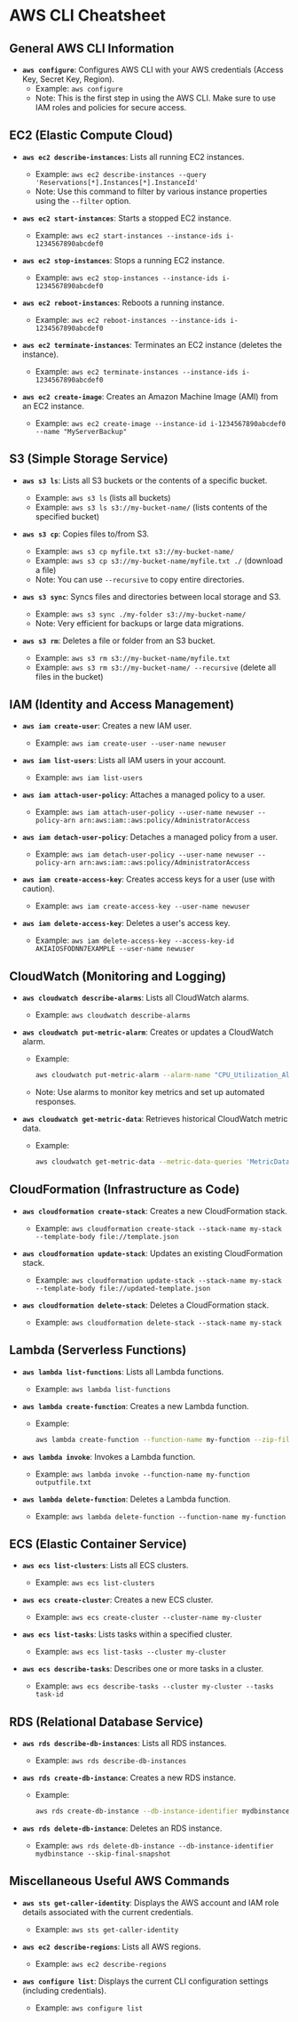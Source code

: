 # AWS CLI Cheatsheet

## General AWS CLI Information
- **`aws configure`**: Configures AWS CLI with your AWS credentials (Access Key, Secret Key, Region).
  - Example: `aws configure`
  - Note: This is the first step in using the AWS CLI. Make sure to use IAM roles and policies for secure access.

## EC2 (Elastic Compute Cloud)
- **`aws ec2 describe-instances`**: Lists all running EC2 instances.
  - Example: `aws ec2 describe-instances --query 'Reservations[*].Instances[*].InstanceId'`
  - Note: Use this command to filter by various instance properties using the `--filter` option.

- **`aws ec2 start-instances`**: Starts a stopped EC2 instance.
  - Example: `aws ec2 start-instances --instance-ids i-1234567890abcdef0`

- **`aws ec2 stop-instances`**: Stops a running EC2 instance.
  - Example: `aws ec2 stop-instances --instance-ids i-1234567890abcdef0`

- **`aws ec2 reboot-instances`**: Reboots a running instance.
  - Example: `aws ec2 reboot-instances --instance-ids i-1234567890abcdef0`

- **`aws ec2 terminate-instances`**: Terminates an EC2 instance (deletes the instance).
  - Example: `aws ec2 terminate-instances --instance-ids i-1234567890abcdef0`

- **`aws ec2 create-image`**: Creates an Amazon Machine Image (AMI) from an EC2 instance.
  - Example: `aws ec2 create-image --instance-id i-1234567890abcdef0 --name "MyServerBackup"`

## S3 (Simple Storage Service)
- **`aws s3 ls`**: Lists all S3 buckets or the contents of a specific bucket.
  - Example: `aws s3 ls` (lists all buckets)
  - Example: `aws s3 ls s3://my-bucket-name/` (lists contents of the specified bucket)

- **`aws s3 cp`**: Copies files to/from S3.
  - Example: `aws s3 cp myfile.txt s3://my-bucket-name/`
  - Example: `aws s3 cp s3://my-bucket-name/myfile.txt ./` (download a file)
  - Note: You can use `--recursive` to copy entire directories.

- **`aws s3 sync`**: Syncs files and directories between local storage and S3.
  - Example: `aws s3 sync ./my-folder s3://my-bucket-name/`
  - Note: Very efficient for backups or large data migrations.

- **`aws s3 rm`**: Deletes a file or folder from an S3 bucket.
  - Example: `aws s3 rm s3://my-bucket-name/myfile.txt`
  - Example: `aws s3 rm s3://my-bucket-name/ --recursive` (delete all files in the bucket)

## IAM (Identity and Access Management)
- **`aws iam create-user`**: Creates a new IAM user.
  - Example: `aws iam create-user --user-name newuser`

- **`aws iam list-users`**: Lists all IAM users in your account.
  - Example: `aws iam list-users`

- **`aws iam attach-user-policy`**: Attaches a managed policy to a user.
  - Example: `aws iam attach-user-policy --user-name newuser --policy-arn arn:aws:iam::aws:policy/AdministratorAccess`

- **`aws iam detach-user-policy`**: Detaches a managed policy from a user.
  - Example: `aws iam detach-user-policy --user-name newuser --policy-arn arn:aws:iam::aws:policy/AdministratorAccess`

- **`aws iam create-access-key`**: Creates access keys for a user (use with caution).
  - Example: `aws iam create-access-key --user-name newuser`

- **`aws iam delete-access-key`**: Deletes a user's access key.
  - Example: `aws iam delete-access-key --access-key-id AKIAIOSFODNN7EXAMPLE --user-name newuser`

## CloudWatch (Monitoring and Logging)
- **`aws cloudwatch describe-alarms`**: Lists all CloudWatch alarms.
  - Example: `aws cloudwatch describe-alarms`

- **`aws cloudwatch put-metric-alarm`**: Creates or updates a CloudWatch alarm.
  - Example: 
    ```bash
    aws cloudwatch put-metric-alarm --alarm-name "CPU_Utilization_Alarm" --metric-name CPUUtilization --namespace AWS/EC2 --statistic Average --period 300 --threshold 70 --comparison-operator GreaterThanThreshold --evaluation-periods 2 --alarm-actions arn:aws:sns:region:account-id:sns-topic
    ```
  - Note: Use alarms to monitor key metrics and set up automated responses.

- **`aws cloudwatch get-metric-data`**: Retrieves historical CloudWatch metric data.
  - Example: 
    ```bash
    aws cloudwatch get-metric-data --metric-data-queries 'MetricDataQueries' --start-time 2024-01-01T00:00:00 --end-time 2024-01-02T00:00:00
    ```

## CloudFormation (Infrastructure as Code)
- **`aws cloudformation create-stack`**: Creates a new CloudFormation stack.
  - Example: `aws cloudformation create-stack --stack-name my-stack --template-body file://template.json`

- **`aws cloudformation update-stack`**: Updates an existing CloudFormation stack.
  - Example: `aws cloudformation update-stack --stack-name my-stack --template-body file://updated-template.json`

- **`aws cloudformation delete-stack`**: Deletes a CloudFormation stack.
  - Example: `aws cloudformation delete-stack --stack-name my-stack`

## Lambda (Serverless Functions)
- **`aws lambda list-functions`**: Lists all Lambda functions.
  - Example: `aws lambda list-functions`

- **`aws lambda create-function`**: Creates a new Lambda function.
  - Example: 
    ```bash
    aws lambda create-function --function-name my-function --zip-file fileb://function.zip --handler index.handler --runtime nodejs14.x --role arn:aws:iam::123456789012:role/execution_role
    ```

- **`aws lambda invoke`**: Invokes a Lambda function.
  - Example: `aws lambda invoke --function-name my-function outputfile.txt`

- **`aws lambda delete-function`**: Deletes a Lambda function.
  - Example: `aws lambda delete-function --function-name my-function`

## ECS (Elastic Container Service)
- **`aws ecs list-clusters`**: Lists all ECS clusters.
  - Example: `aws ecs list-clusters`

- **`aws ecs create-cluster`**: Creates a new ECS cluster.
  - Example: `aws ecs create-cluster --cluster-name my-cluster`

- **`aws ecs list-tasks`**: Lists tasks within a specified cluster.
  - Example: `aws ecs list-tasks --cluster my-cluster`

- **`aws ecs describe-tasks`**: Describes one or more tasks in a cluster.
  - Example: `aws ecs describe-tasks --cluster my-cluster --tasks task-id`

## RDS (Relational Database Service)
- **`aws rds describe-db-instances`**: Lists all RDS instances.
  - Example: `aws rds describe-db-instances`

- **`aws rds create-db-instance`**: Creates a new RDS instance.
  - Example: 
    ```bash
    aws rds create-db-instance --db-instance-identifier mydbinstance --db-instance-class db.t2.micro --engine mysql --allocated-storage 20 --master-username admin --master-user-password password
    ```

- **`aws rds delete-db-instance`**: Deletes an RDS instance.
  - Example: `aws rds delete-db-instance --db-instance-identifier mydbinstance --skip-final-snapshot`

## Miscellaneous Useful AWS Commands
- **`aws sts get-caller-identity`**: Displays the AWS account and IAM role details associated with the current credentials.
  - Example: `aws sts get-caller-identity`

- **`aws ec2 describe-regions`**: Lists all AWS regions.
  - Example: `aws ec2 describe-regions`

- **`aws configure list`**: Displays the current CLI configuration settings (including credentials).
  - Example: `aws configure list`
